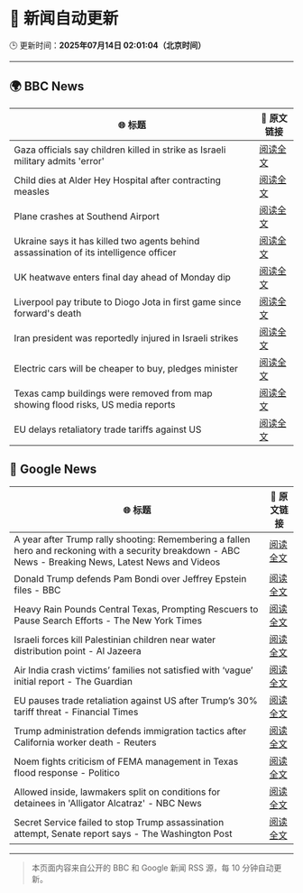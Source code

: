 # 🧠 新闻自动更新

🕒 更新时间：**2025年07月14日 02:01:04（北京时间）**

---

## 🌍 BBC News

| 🌐 标题 | 🔗 原文链接 |
|--------|-------------|
| Gaza officials say children killed in strike as Israeli military admits 'error' | [阅读全文](https://www.bbc.com/news/articles/c0rvxjnvv71o) |
| Child dies at Alder Hey Hospital after contracting measles | [阅读全文](https://www.bbc.com/news/articles/c8j1k3k44e2o) |
| Plane crashes at Southend Airport | [阅读全文](https://www.bbc.com/news/articles/c1jw71kjx14o) |
| Ukraine says it has killed two agents behind assassination of its intelligence officer | [阅读全文](https://www.bbc.com/news/articles/cj3r7p117l0o) |
| UK heatwave enters final day ahead of Monday dip | [阅读全文](https://www.bbc.com/news/articles/cwyxk999p5wo) |
| Liverpool pay tribute to Diogo Jota in first game since forward's death | [阅读全文](https://www.bbc.com/sport/football/articles/cz7l85y42n5o) |
| Iran president was reportedly injured in Israeli strikes | [阅读全文](https://www.bbc.com/news/articles/cn0z8n037p6o) |
| Electric cars will be cheaper to buy, pledges minister | [阅读全文](https://www.bbc.com/news/articles/cg5z4nlned0o) |
| Texas camp buildings were removed from map showing flood risks, US media reports | [阅读全文](https://www.bbc.com/news/articles/ce8zjk5yx8wo) |
| EU delays retaliatory trade tariffs against US | [阅读全文](https://www.bbc.com/news/articles/cdez5w61g5lo) |

## 📰 Google News

| 🌐 标题 | 🔗 原文链接 |
|--------|-------------|
| A year after Trump rally shooting: Remembering a fallen hero and reckoning with a security breakdown - ABC News - Breaking News, Latest News and Videos | [阅读全文](https://news.google.com/rss/articles/CBMiogFBVV95cUxOQ1ZUUC1nZlF5MGJzTDhnU2U5UHJTLWhMcDlDOUZpX1pQRHpmUVBMeVBObmhRYVJnRlFQRVo1cTJCN2dlYmVuQmFpQ05qdWN0Y19XdGNMZVpwdnFCQ2dfQVh2N29pczdxUHBvNlVZck1TOTJQUnFVcnp6YXhieXJmbnFBZVNsSnV2bzJYOGltb1U5blBvcmRiV1VFY1pEWWZMR1HSAacBQVVfeXFMTjEwQld6RHhTaDUzbHJHN2N4LVF1WVZmRkRFbFZ5enV6YjhHSzUwSjNXc0pCVzNDTjlDWG5pSXpzOEZyRm9MbE52QXJmQ1lDWnVVNmMwNXU3RkM1cENLN09ieEh1d1JDZDBfZWYweHJOd0o0aUNJZlR3ZjEwRkxqaUlHWU1YWWJkeTRsRmNicE5UdFdPWkVhRjZycGpBZGczSWM5UDNSN1k?oc=5) |
| Donald Trump defends Pam Bondi over Jeffrey Epstein files - BBC | [阅读全文](https://news.google.com/rss/articles/CBMiWkFVX3lxTE9CeTMzaE83OTNqa01FSDJPWTdKVkhhZGlCM3g2aEg2RDJ5S2R6WklBNjNjd3phWURaNnJfbElGWk1pZ0dFZndycVVtNFBrSWpoN1dtaUlwckVPd9IBX0FVX3lxTE9oaG85WFo4Z3VlV0FsTkZkUU0zdmJoSS1BcVZrNm42djJ2d0hzWDY0MkNHVTNaVUpJOU1oelFvZ2RJZF9ENGpwR2FWVWZOb0h6cXpidXQtLWxlODE4QWtr?oc=5) |
| Heavy Rain Pounds Central Texas, Prompting Rescuers to Pause Search Efforts - The New York Times | [阅读全文](https://news.google.com/rss/articles/CBMidkFVX3lxTFBYR0ZhMDctd0plcGo3Vlo3U1YxR0l0RzZKY1U4QnR4QzVOZnp4S1NPUmNKSWJ4cE9famRCUmYwQUJ6X3M0RDlubFJvckVleXR2c2hVa0FjQUI1SDZGT0c3X2JkS0xuWEJjeHJFNXBONDhIaEFtaXc?oc=5) |
| Israeli forces kill Palestinian children near water distribution point - Al Jazeera | [阅读全文](https://news.google.com/rss/articles/CBMiqwFBVV95cUxNaTJqRGY2X0lNaVg5a3lVQkZObmNaWEREcHQyMkRzbHo0LXUzNHB1UWZGdjdVSGhnWDA3bVo5YUU0U2ZHbFQwRWZBNDZZTzZYMWdOVkRCaWFHbDlhTkJfTDFpUUlOS2taUl9vUGJUVjVTdXdPcC1aRWZkcklPdzlBNFZXMnNlN1ZRaXZFdVk5WHlxeHJ5dkYyNXBUSkhaS0VVTnhXSXZ5UjhmVGPSAbABQVVfeXFMUEVybXB6dVpWMFR4ZjdOOWlKUHc4bmtJZk9TNXZVblQxVVhEMDB2U3MxbWxkRHBoZzJXTjhFUU1QYVUta0o1NFpLTVhfSGo1WURYdnQtS3NoRVprS1VXOTdwWVgwOHBXMmNOX0VES2RwNTR6Skp5LThVOXRpanFsOVNDTVNjbDJPZG1MbUdINWMtYmJhNVM3MVVoYlhNQXpweWR6LU1EOHdZT0xaSHZkcjc?oc=5) |
| Air India crash victims’ families not satisfied with ‘vague’ initial report - The Guardian | [阅读全文](https://news.google.com/rss/articles/CBMiugFBVV95cUxPXzZ2ZUpfOFJTR05UdTA2U3pqOHZYdXRMTVlYVWl4RTBDQW95cjlZUWt6RjZmdmt4ZHhwNFVkMDVnRWRpdklYYTNDWjlVajB3TW1KN3hySWZRSGdVWEhhTjdQQ0RaTW4xd0RLOXRQWU0zTlV5TzZCdjFEMG9XQnJSZVVjU1R5TC1wMjlnZTU2X01oZm05eEMzWU5IZmNRUG5oS01sRnptM1o5UGJBckdvYmhWY2JGNldyaUE?oc=5) |
| EU pauses trade retaliation against US after Trump’s 30% tariff threat - Financial Times | [阅读全文](https://news.google.com/rss/articles/CBMicEFVX3lxTE9JQ0U5ZlRldXlRNkdZdlNvVUFsWUt0SDZ1U1NEbllSeFVuXzdjNEZzcGFkaU53MThkUHBMVjIwTHJpTTQ4UlNYeFNkU0VZa2laa1c5ZEpJYkd1enlxUGFMblpjOF9HNHh1YS1adlBnZmw?oc=5) |
| Trump administration defends immigration tactics after California worker death - Reuters | [阅读全文](https://news.google.com/rss/articles/CBMiwAFBVV95cUxNVm53ZmtDems5SUd3VjFMeFZ6M2RjZ3FEbFp1WUI1OWEybnNMR2YxdjNjZ0txWkx2VlNtVnVpSC1TTGFmZ1NoeFV2aENxclUxTHJPUG1NNmc5MXYxem1UUEhUQjlfNnlrRVBUZmNhdm1JZktWOVEyeVZPelZzNDJUQno0X3FmN19uVEJxaEQybVR0ZnIzWkJNWHNjMnhYWXQySHVTWmxlTEVEenhkbFB1VjJOeVNkQWlxTVktV2JUM1A?oc=5) |
| Noem fights criticism of FEMA management in Texas flood response - Politico | [阅读全文](https://news.google.com/rss/articles/CBMihAFBVV95cUxNNlpfVDBHcDBMbHFOek9MZWwtal9tNkhTVUVEMmRIZ3JWMldSZWRJZ1FUMFlGTGZQeFdPbnM5NEVHdXVrSWx5U3dtS01zaTJoV0lHQ3FXWnBTVy1IbWxPVGMzV3UxdktXS0c2c1RSMm9qODdocDhmYW9jWGd3cE1lRmdMalo?oc=5) |
| Allowed inside, lawmakers split on conditions for detainees in 'Alligator Alcatraz' - NBC News | [阅读全文](https://news.google.com/rss/articles/CBMirgFBVV95cUxOMk1PX3dEM1BIUElEN0o2SUFxY0xPTkhGSG5Jck1HRzY5czVnQVp0WjY2ZkhhRXM4V0ZTcjczcFpxTkZjbURQNVhsdVo0UUt2cjV2STVaNmJRY3hIWkhFcUp0RXJlWkJ0Qzl3WEpyMklxV1VmNDFrVzFKMUV2MjZBTWM4R1NGYmE4UWN1Y3dFdjB4M2FGT185Z0NablZXTG5sSTRPQV8zamZKSWlEX2fSAVZBVV95cUxNY2ExYVdJTTBtY1d5UlRqYzFlaHhQT0lteGJpN0NGc1ZKUUhGa0xrZE5hcjg5UXRmQkktUDA4aHZnaGVfZTNLSGFMT1o4cmZGVTl0R2w3dw?oc=5) |
| Secret Service failed to stop Trump assassination attempt, Senate report says - The Washington Post | [阅读全文](https://news.google.com/rss/articles/CBMiogFBVV95cUxOTVltRjhPdFpYblFkSTVkRzVWdklsbWcyZjQ1T25hYWgxRThCNk5fWEdUTWR4NEhMTEZLSm9JWWNXdExXMmxYR0MwV3B5eU9CTnpaV0c4UEFManlfcVhEU0pXSHZuRFRzc0t2QnpCSFFtUF9pdl84bGcyclVJUEJuZG5VQktiRWtlQmRrZ25xel82VWVxeUdXczR3WFYzcFViZFE?oc=5) |

---
> 本页面内容来自公开的 BBC 和 Google 新闻 RSS 源，每 10 分钟自动更新。